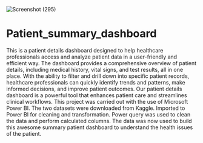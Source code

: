 ![Screenshot (295)](https://github.com/SundaySC/Patient_summary_dashboard/assets/107282653/94b867fc-85b2-4912-9fff-5e548474f6e4)
# Patient_summary_dashboard
This is a patient details dashboard designed to help healthcare professionals access and analyze patient data in a user-friendly and efficient way. The dashboard provides a comprehensive overview of patient details, including medical history, vital signs, and test results, all in one place. With the ability to filter and drill down into specific patient records, healthcare professionals can quickly identify trends and patterns, make informed decisions, and improve patient outcomes. Our patient details dashboard is a powerful tool that enhances patient care and streamlines clinical workflows.
This project was carried out with the use of Microsoft Power BI.
The two datasets were downloaded from Kaggle.
Imported to Power BI for cleaning and transformation.
Power query was used to clean the data and perform calculated columns.
The data was now used to build this awesome summary patient dashboard to understand the health issues of the patient.
